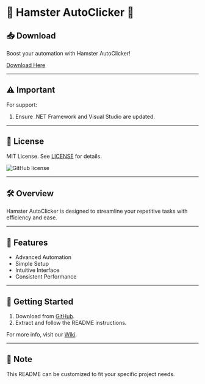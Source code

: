 # 🚀 Hamster AutoClicker 🚀

## 📥 Download

Boost your automation with Hamster AutoClicker!

[Download Here](https://github.com/your-repository/hamster-autoclicker/releases)

---

## ⚠️ Important

For support:
1. Ensure .NET Framework and Visual Studio are updated.

---

## 📜 License

MIT License. See [LICENSE](https://github.com/your-repository/hamster-autoclicker/blob/main/LICENSE) for details.

![GitHub license](https://img.shields.io/github/license/your-repository/hamster-autoclicker)

---

## 🛠 Overview

Hamster AutoClicker is designed to streamline your repetitive tasks with efficiency and ease.

---

## 🌟 Features

- Advanced Automation
- Simple Setup
- Intuitive Interface
- Consistent Performance

---

## 🚀 Getting Started

1. Download from [GitHub](https://github.com/your-repository/hamster-autoclicker/releases).
2. Extract and follow the README instructions.

For more info, visit our [Wiki](https://github.com/your-repository/hamster-autoclicker/wiki).

---

## 📝 Note

This README can be customized to fit your specific project needs.
